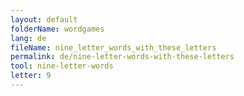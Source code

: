```yaml
---
layout: default
folderName: wordgames
lang: de
fileName: nine_letter_words_with_these_letters
permalink: de/nine-letter-words-with-these-letters
tool: nine-letter-words
letter: 9
---
```

